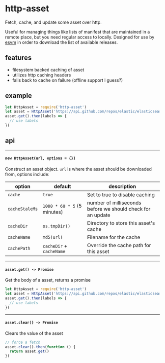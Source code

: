 # http-asset

Fetch, cache, and update some asset over http.

Useful for managing things like lists of manifest that are maintained in a remote place, but you need regular access to locally. Designed for use by [esvm](https://www.npmjs.com/package/esvm) in order to download the list of available releases.

## features

 - filesystem backed caching of asset
 - utilizes http caching headers
 - falls back to cache on failure (offline support I guess?)

## example

```js
let HttpAsset = require('http-asset')
let asset = HttpAsset('https://api.github.com/repos/elastic/elasticsearch/tags?per_page=100')
asset.get().then(labels => {
  // use labels
})
```

## api

---
#### `new HttpAsset(url, options = {})`

Construct an asset object. `url` is where the asset should be downloaded from, options include:

| option         | default                      | description                             |
| ------         | -------                      | -----------                             |
| `cache`        | `true`                       | Set to true to disable caching          |
| `cacheStaleMs` | `1000 * 60 * 5` (5 minutes)  | number of milliseconds before we should check for an update |
| `cacheDir`     | `os.tmpDir()`                | Directory to store this asset's cache   |
| `cacheName`    | `md5(url)`                   | Filename for the cache                  |
| `cachePath`    | `cacheDir` + `cacheName`     | Override the cache path for this asset  |

---
#### `asset.get() -> Promise`

Get the body of a asset, returns a promise

```js
let HttpAsset = require('http-asset')
let asset = HttpAsset('https://api.github.com/repos/elastic/elasticsearch/tags?per_page=100')
asset.get().then(labels => {
  // use labels
})
```

---
#### `asset.clear() -> Promise`

Clears the value of the asset

```js
// force a fetch
asset.clear().then(function () {
  return asset.get()
})
```